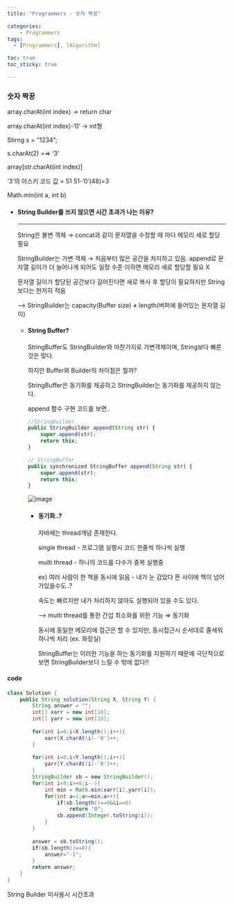 ```yaml
---
title: "Programmers - 숫자 짝꿍"

categories:
    - Programmers
tags:
  - [Programmers], [Algorithm]

toc: true
toc_sticky: true

---
```

### 숫자 짝꿍
    
array.charAt(int index) → return char

array.charAt(int index)-’0’ → int형

Stirng s = “1234”;

s.charAt(2) =⇒ ‘3’

array[str.charAt(int index)]

‘3’의 아스키 코드 값 = 51
51-’0’(48)=3

Math.min(int a, int b)

- #### String Builder를 쓰지 않으면 시간 초과가 나는 이유?
    
    ---
    
    String은 불변 객체 → concat과 같이 문자열을 수정할 때 마다 메모리 새로 할당 필요
    
    StringBuilder는 가변 객체 → 처음부터 많은 공간을 차지하고 있음. append로 문자열 길이가 더 늘어나게 되어도 일정 수준 이하면 메모리 새로 할당할 필요 X
    
    문자열 길이가 할당된 공간보다 길어진다면 새로 복사 후 할당이 필요하지만 String보다는 현저히 적음
    
    —> StringBuilder는 capacity(Buffer size) ≠ length(버퍼에 들어있는 문자열 길이)  
    
    - #### String Buffer?
        
        StringBuffer도 StringBuilder와 마찬가지로 가변객체이며, String보다 빠른 것은 맞다.
        
        하지만 Buffer와 Builder의 차이점은 뭘까?
        
        StringBuffer은 동기화를 제공하고 StringBuilder는 동기화를 제공하지 않는다. 
        
        append 함수 구현 코드를 보면..
        
        ```jsx
        //StringBuilder
        public StringBuilder append(String str) {
            super.append(str);
            return this;
        }
        
        // StringBuffer
        public synchronized StringBuffer append(String str) {
            super.append(str);
            return this;
        }
        ```
        ![image](https://github.com/ssoxong/ssoxong.github.io/assets/112956015/501b74eb-b8ee-462d-8a4a-3912f68a8a89)
        
        - #### 동기화..?
            
            자바에는 thread개념 존재한다.  
            
            single thread - 프로그램 실행시 코드 한줄씩 하나씩 실행  
            
            multi thread - 하나의 코드를 다수가 중복 실행중
            
            ex) 여러 사람이 한 책을 동시에 읽음 - 내가 눈 감았다 뜬 사이에 책이 넘어가있을수도..?
            
            속도는 빠르지만 내가 처리하지 않아도 실행되어 있을 수도 있다.
            
            —> multi thread를 통한 간섭 최소화를 위한 기능 ⇒ 동기화
            
            동시에 동일한 메모리에 접근은 할 수 있지만, 동시접근시 순서대로 줄세워 하나씩 처리 (ex. 화장실)
            
            StringBuffer는 이러한 기능을 하는 동기화를 지원하기 때문에 극단적으로 보면 StringBuilder보다 느릴 수 밖에 없다!!

#### code
```java
class Solution {
    public String solution(String X, String Y) {
        String answer = "";
        int[] xarr = new int[10];
        int[] yarr = new int[10];
        
        for(int i=0;i<X.length();i++){
            xarr[X.charAt(i)-'0']++;
        }
        
        for(int i=0;i<Y.length();i++){
            yarr[Y.charAt(i)-'0']++;
        }
        StringBuilder sb = new StringBuilder();
        for(int i=9;i>=0;i--){
            int min = Math.min(xarr[i],yarr[i]);
            for(int a=1;a<=min;a++){
                if(sb.length()==0&&i==0)
                    return "0";
                sb.append(Integer.toString(i));
            }
        }
        
        answer = sb.toString();
        if(sb.length()==0){
            answer="-1";
        }
        return answer;
    }
}
```

String Builder 미사용시 시간초과